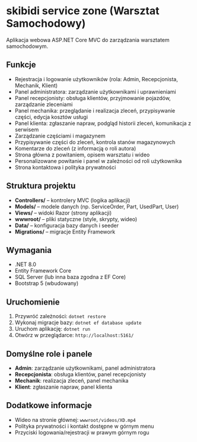 # skibidi service zone (Warsztat Samochodowy)

Aplikacja webowa ASP.NET Core MVC do zarządzania warsztatem samochodowym.

## Funkcje
- Rejestracja i logowanie użytkowników (rola: Admin, Recepcjonista, Mechanik, Klient)
- Panel administratora: zarządzanie użytkownikami i uprawnieniami
- Panel recepcjonisty: obsługa klientów, przyjmowanie pojazdów, zarządzanie zleceniami
- Panel mechanika: przeglądanie i realizacja zleceń, przypisywanie części, edycja kosztów usługi
- Panel klienta: zgłaszanie napraw, podgląd historii zleceń, komunikacja z serwisem
- Zarządzanie częściami i magazynem
- Przypisywanie części do zleceń, kontrola stanów magazynowych
- Komentarze do zleceń (z informacją o roli autora)
- Strona główna z powitaniem, opisem warsztatu i wideo
- Personalizowane powitanie i panel w zależności od roli użytkownika
- Strona kontaktowa i polityka prywatności

## Struktura projektu
- **Controllers/** – kontrolery MVC (logika aplikacji)
- **Models/** – modele danych (np. ServiceOrder, Part, UsedPart, User)
- **Views/** – widoki Razor (strony aplikacji)
- **wwwroot/** – pliki statyczne (style, skrypty, wideo)
- **Data/** – konfiguracja bazy danych i seeder
- **Migrations/** – migracje Entity Framework

## Wymagania
- .NET 8.0
- Entity Framework Core
- SQL Server (lub inna baza zgodna z EF Core)
- Bootstrap 5 (wbudowany)

## Uruchomienie
1. Przywróć zależności: `dotnet restore`
2. Wykonaj migracje bazy: `dotnet ef database update`
3. Uruchom aplikację: `dotnet run`
4. Otwórz w przeglądarce: `http://localhost:5161/`

## Domyślne role i panele
- **Admin**: zarządzanie użytkownikami, panel administratora
- **Recepcjonista**: obsługa klientów, panel recepcjonisty
- **Mechanik**: realizacja zleceń, panel mechanika
- **Klient**: zgłaszanie napraw, panel klienta

## Dodatkowe informacje
- Wideo na stronie głównej: `wwwroot/videos/XD.mp4`
- Polityka prywatności i kontakt dostępne w górnym menu
- Przyciski logowania/rejestracji w prawym górnym rogu
